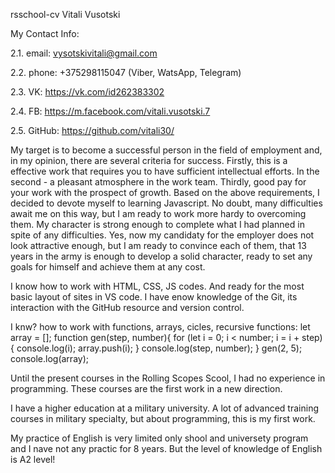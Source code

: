 rsschool-cv Vitali Vusotski

My Contact Info:

2.1. email: vysotskivitali@gmail.com

2.2. phone: +375298115047 (Viber, WatsApp, Telegram)

2.3. VK: https://vk.com/id262383302

2.4. FB: https://m.facebook.com/vitali.vusotski.7

2.5. GitHub: https://github.com/vitali30/

My target is to become a successful person in the field of employment and, in my opinion, there are several criteria for success. Firstly, this is a effective work that requires you to have sufficient intellectual efforts. In the second - a pleasant atmosphere in the work team. Thirdly, good pay for your work with the prospect of growth. Based on the above requirements, I decided to devote myself to learning Javascript. No doubt, many difficulties await me on this way, but I am ready to work more hardy to overcoming them. My character is strong enough to complete what I had planned in spite of any difficulties. Yes, now my candidaty for the employer does not look attractive enough, but I am ready to convince each of them, that 13 years in the army is enough to develop a solid character, ready to set any goals for himself and achieve them at any cost.

I know how to work with HTML, CSS, JS codes. And ready for the most basic layout of sites in VS code. I have enow knowledge of the Git, its interaction with the GitHub resource and version control.

I knw? how to work with functions, arrays, cicles, recursive functions: let array = []; function gen(step, number){ for (let i = 0; i < number; i = i + step){ console.log(i); array.push(i); } console.log(step, number); } gen(2, 5); console.log(array);

Until the present courses in the Rolling Scopes Scool, I had no experience in programming. These courses are the first work in a new direction.

I have a higher education at a military university. A lot of advanced training courses in military specialty, but about programming, this is my first work.

My practice of English is very limited only shool and universety program and I nave not any practic for 8 years. But the level of knowledge of English is A2 level!